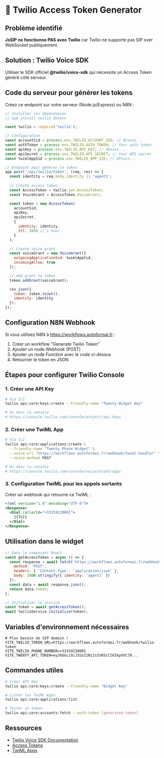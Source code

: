 # 🔑 Twilio Access Token Generator

## Problème identifié
**JsSIP ne fonctionne PAS avec Twilio** car Twilio ne supporte pas SIP over WebSocket publiquement.

## Solution : Twilio Voice SDK
Utiliser le SDK officiel **@twilio/voice-sdk** qui nécessite un Access Token généré côté serveur.

## Code du serveur pour générer les tokens

Créez ce endpoint sur votre serveur (Node.js/Express) ou N8N :

```javascript
// Installer les dépendances
// npm install twilio dotenv

const twilio = require('twilio');

// Configuration
const accountSid = process.env.TWILIO_ACCOUNT_SID; // ACxxxx...
const authToken = process.env.TWILIO_AUTH_TOKEN; // Your auth token
const apiKey = process.env.TWILIO_API_KEY; // SKxxxx...
const apiSecret = process.env.TWILIO_API_SECRET; // Your API secret
const twimlAppSid = process.env.TWILIO_APP_SID; // APxxxx...

// Endpoint pour générer le token
app.post('/api/twilio/token', (req, res) => {
  const identity = req.body.identity || 'agent1';
  
  // Create access token
  const AccessToken = twilio.jwt.AccessToken;
  const VoiceGrant = AccessToken.VoiceGrant;

  const token = new AccessToken(
    accountSid,
    apiKey,
    apiSecret,
    {
      identity: identity,
      ttl: 3600 // 1 hour
    }
  );

  // Create voice grant
  const voiceGrant = new VoiceGrant({
    outgoingApplicationSid: twimlAppSid,
    incomingAllow: true
  });

  // Add grant to token
  token.addGrant(voiceGrant);

  res.json({
    token: token.toJwt(),
    identity: identity
  });
});
```

## Configuration N8N Webhook

Si vous utilisez N8N à https://workflows.autoformai.fr :

1. Créer un workflow "Generate Twilio Token"
2. Ajouter un node Webhook (POST)
3. Ajouter un node Function avec le code ci-dessus
4. Retourner le token en JSON

## Étapes pour configurer Twilio Console

### 1. Créer une API Key
```bash
# Via CLI
twilio api:core:keys:create --friendly-name "Twenty Widget Key"

# Ou dans la console
# https://console.twilio.com/console/project/api-keys
```

### 2. Créer une TwiML App
```bash
# Via CLI
twilio api:core:applications:create \
  --friendly-name "Twenty Phone Widget" \
  --voice-url "https://workflows.autoformai.fr/webhook/twiml-handler" \
  --voice-method POST

# Ou dans la console
# https://console.twilio.com/console/voice/twiml/apps
```

### 3. Configuration TwiML pour les appels sortants

Créer un webhook qui retourne ce TwiML :

```xml
<?xml version="1.0" encoding="UTF-8"?>
<Response>
  <Dial callerId="+33159130001">
    {{To}}
  </Dial>
</Response>
```

## Utilisation dans le widget

```javascript
// Dans le composant React
const getAccessToken = async () => {
  const response = await fetch('https://workflows.autoformai.fr/webhook/twilio-token', {
    method: 'POST',
    headers: { 'Content-Type': 'application/json' },
    body: JSON.stringify({ identity: 'agent1' })
  });
  const data = await response.json();
  return data.token;
};

// Initialiser le service
const token = await getAccessToken();
await twilioService.initialize(token);
```

## Variables d'environnement nécessaires

```env
# Plus besoin de SIP domain !
VITE_TWILIO_TOKEN_URL=https://workflows.autoformai.fr/webhook/twilio-token
VITE_TWILIO_PHONE_NUMBER=+33159130001
VITE_TWENTY_API_TOKEN=eyJhbGciOiJIUzI1NiIsInR5cCI6IkpXVCJ9...
```

## Commandes utiles

```bash
# Créer API Key
twilio api:core:keys:create --friendly-name "Widget Key"

# Lister les TwiML Apps
twilio api:core:applications:list

# Tester un token
twilio api:core:accounts:fetch --auth-token [generated-token]
```

## Ressources
- [Twilio Voice SDK Documentation](https://www.twilio.com/docs/voice/sdks/javascript)
- [Access Tokens](https://www.twilio.com/docs/iam/access-tokens)
- [TwiML Apps](https://www.twilio.com/docs/voice/api/applications)